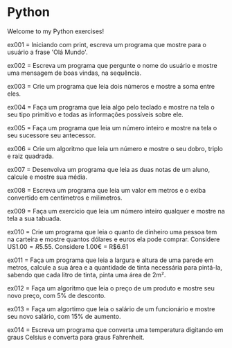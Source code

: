 # Python
Welcome to my Python exercises!

ex001 = Iniciando com print, escreva um programa que mostre para o usuário a frase 'Olá Mundo'.

ex002 = Escreva um programa que pergunte o nome do usuário e mostre uma mensagem de boas vindas, na sequência.

ex003 = Crie um programa que leia dois números e mostre a soma entre eles.

ex004 = Faça um programa que leia algo pelo teclado e mostre na tela o seu tipo primitivo e todas as informações possíveis sobre ele.

ex005 = Faça um programa que leia um número inteiro e mostre na tela o seu sucessore seu antecessor.

ex006 = Crie um algoritmo que leia um número e mostre o seu dobro, triplo e raiz quadrada.

ex007 = Desenvolva um programa que leia as duas notas  de um aluno, calcule e mostre sua média.

ex008 = Escreva um programa que leia um valor em metros e o exiba convertido em centimetros e milimetros.

ex009 = Faça um exercicio que leia um número inteiro qualquer e mostre na tela a sua tabuada.

ex010 = Crie um programa que leia o quanto de dinheiro uma pessoa tem na carteira e mostre quantos dólares e euros ela pode comprar. Considere US$1.00 = R$5.55.
Considere 1.00€ = R$6.61

ex011 = Faça um programa  que leia a largura e altura de uma parede em metros, calcule a sua área e a quantidade de tinta necessária para pintá-la, sabendo que cada litro de tinta, pinta uma área de 2m².

ex012 = Faça um algoritmo que leia o preço de um produto e mostre seu novo preço, com 5% de desconto.

ex013 = Faça um algortimo que leia o salário de um funcionário e mostre seu novo salário, com 15% de aumento.

ex014 = Escreva um programa que converta uma temperatura digitando em graus Celsius e converta para graus Fahrenheit.
